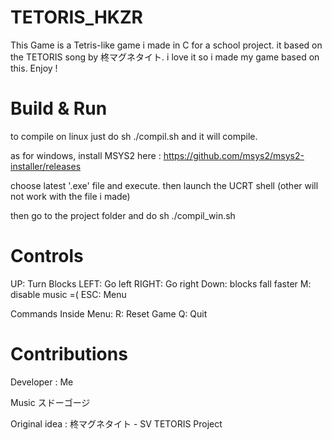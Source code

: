 # TETORIS_HKZR

This Game is a Tetris-like game i made in C for a school project. it based on the TETORIS song by 柊マグネタイト. i love it so i made my game based on this. Enjoy !

# Build & Run

to compile on linux just do sh ./compil.sh and it will compile.

as for windows, install MSYS2 here : https://github.com/msys2/msys2-installer/releases

choose latest '.exe' file and execute. then launch the UCRT shell (other will not work with the file i made)

then go to the project folder and do sh ./compil_win.sh

# Controls
UP: Turn Blocks
LEFT: Go left
RIGHT: Go right
Down: blocks fall faster
M: disable music =(
ESC: Menu

Commands Inside Menu:
R: Reset Game
Q: Quit

# Contributions

Developer : Me

Music スドーゴージ

Original idea : 柊マグネタイト - SV TETORIS Project
